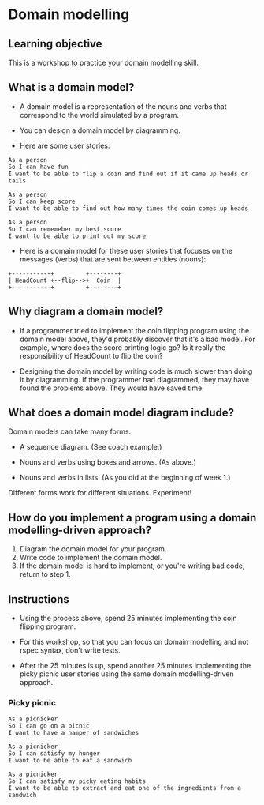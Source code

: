 # Domain modelling

## Learning objective

This is a workshop to practice your domain modelling skill.

## What is a domain model?

* A domain model is a representation of the nouns and verbs that correspond to the world simulated by a program.

* You can design a domain model by diagramming.

* Here are some user stories:

```
As a person
So I can have fun
I want to be able to flip a coin and find out if it came up heads or tails
```

```
As a person
So I can keep score
I want to be able to find out how many times the coin comes up heads
```

```
As a person
So I can rememeber my best score
I want to be able to print out my score
```

* Here is a domain model for these user stories that focuses on the messages (verbs) that are sent between entities (nouns):

```
+-----------+         +--------+
| HeadCount +--flip-->+  Coin  |
+-----------+         +--------+
```

## Why diagram a domain model?

* If a programmer tried to implement the coin flipping program using the domain model above, they'd probably discover that it's a bad model.  For example, where does the score printing logic go? Is it really the responsibility of HeadCount to flip the coin?

* Designing the domain model by writing code is much slower than doing it by diagramming.  If the programmer had diagrammed, they may have found the problems above.  They would have saved time.

## What does a domain model diagram include?

Domain models can take many forms.

* A sequence diagram. (See coach example.)

* Nouns and verbs using boxes and arrows. (As above.)

* Nouns and verbs in lists. (As you did at the beginning of week 1.)

Different forms work for different situations.  Experiment!

## How do you implement a program using a domain modelling-driven approach?

1. Diagram the domain model for your program.
2. Write code to implement the domain model.
3. If the domain model is hard to implement, or you're writing bad code, return to step 1.

## Instructions

* Using the process above, spend 25 minutes implementing the coin flipping program.

* For this workshop, so that you can focus on domain modelling and not rspec syntax, don't write tests.

* After the 25 minutes is up, spend another 25 minutes implementing the picky picnic user stories using the same domain modelling-driven approach.

### Picky picnic

```
As a picnicker
So I can go on a picnic
I want to have a hamper of sandwiches
```

```
As a picnicker
So I can satisfy my hunger
I want to be able to eat a sandwich
```

```
As a picnicker
So I can satisfy my picky eating habits
I want to be able to extract and eat one of the ingredients from a sandwich
```
